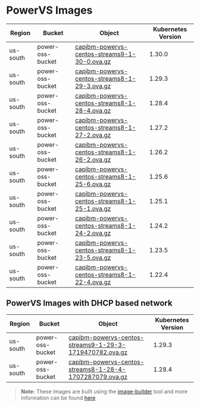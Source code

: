 # PowerVS Images


| Region   | Bucket           | Object                                                          | Kubernetes Version |
|----------|------------------|-----------------------------------------------------------------|--------------------|
| us-south | power-oss-bucket | [capibm-powervs-centos-streams9-1-30-0.ova.gz][streams9-1-30-0] | 1.30.0             |
| us-south | power-oss-bucket | [capibm-powervs-centos-streams8-1-29-3.ova.gz][streams8-1-29-3] | 1.29.3             |
| us-south | power-oss-bucket | [capibm-powervs-centos-streams8-1-28-4.ova.gz][streams8-1-28-4] | 1.28.4             |
| us-south | power-oss-bucket | [capibm-powervs-centos-streams8-1-27-2.ova.gz][streams8-1-27-2] | 1.27.2             |
| us-south | power-oss-bucket | [capibm-powervs-centos-streams8-1-26-2.ova.gz][streams8-1-26-2] | 1.26.2             |
| us-south | power-oss-bucket | [capibm-powervs-centos-streams8-1-25-6.ova.gz][streams8-1-25-6] | 1.25.6             |
| us-south | power-oss-bucket | [capibm-powervs-centos-streams8-1-25-1.ova.gz][streams8-1-25-1] | 1.25.1             |
| us-south | power-oss-bucket | [capibm-powervs-centos-streams8-1-24-2.ova.gz][streams8-1-24-2] | 1.24.2             |
| us-south | power-oss-bucket | [capibm-powervs-centos-streams8-1-23-5.ova.gz][streams8-1-23-5] | 1.23.5             |
| us-south | power-oss-bucket | [capibm-powervs-centos-streams8-1-22-4.ova.gz][streams8-1-22-4] | 1.22.4             |

## PowerVS Images with DHCP based network

| Region   | Bucket           | Object                                                                            | Kubernetes Version |
|----------|------------------|-----------------------------------------------------------------------------------|--------------------|
| us-south | power-oss-bucket | [capibm-powervs-centos-streams9-1-29-3-1719470782.ova.gz][centos-streams9-1-29-3] | 1.29.3             |
| us-south | power-oss-bucket | [capibm-powervs-centos-streams8-1-28-4-1707287079.ova.gz][centos-streams8-1-28-4] | 1.28.4             |

> **Note:** These images are built using the [image-builder][image-builder] tool and more information can be found [here](../developer/build-images.md#powervs)

[streams9-1-30-0]: https://power-oss-bucket.s3.us-south.cloud-object-storage.appdomain.cloud/capibm-powervs-centos-streams9-1-30-0-1737523124.ova.gz
[centos-streams9-1-29-3]: https://power-oss-bucket.s3.us-south.cloud-object-storage.appdomain.cloud/capibm-powervs-centos-streams9-1-29-3-1719470782.ova.gz
[centos-streams8-1-28-4]: https://power-oss-bucket.s3.us-south.cloud-object-storage.appdomain.cloud/capibm-powervs-centos-streams8-1-28-4-1707287079.ova.gz
[streams8-1-29-3]: https://power-oss-bucket.s3.us-south.cloud-object-storage.appdomain.cloud/capibm-powervs-centos-streams8-1-29-3.ova.gz
[streams8-1-28-4]: https://power-oss-bucket.s3.us-south.cloud-object-storage.appdomain.cloud/capibm-powervs-centos-streams8-1-28-4.ova.gz
[streams8-1-27-2]: https://power-oss-bucket.s3.us-south.cloud-object-storage.appdomain.cloud/capibm-powervs-centos-streams8-1-27-2.ova.gz
[streams8-1-26-2]: https://power-oss-bucket.s3.us-south.cloud-object-storage.appdomain.cloud/capibm-powervs-centos-streams8-1-26-2.ova.gz
[streams8-1-25-6]: https://power-oss-bucket.s3.us-south.cloud-object-storage.appdomain.cloud/capibm-powervs-centos-streams8-1-25-6.ova.gz
[streams8-1-25-1]: https://power-oss-bucket.s3.us-south.cloud-object-storage.appdomain.cloud/capibm-powervs-centos-streams8-1-25-1.ova.gz
[streams8-1-24-2]: https://power-oss-bucket.s3.us-south.cloud-object-storage.appdomain.cloud/capibm-powervs-centos-streams8-1-24-2.ova.gz
[streams8-1-23-5]: https://power-oss-bucket.s3.us-south.cloud-object-storage.appdomain.cloud/capibm-powervs-centos-streams8-1-23-5.ova.gz
[streams8-1-22-4]: https://power-oss-bucket.s3.us-south.cloud-object-storage.appdomain.cloud/capibm-powervs-centos-streams8-1-22-4.ova.gz
[image-builder]: https://github.com/kubernetes-sigs/image-builder

